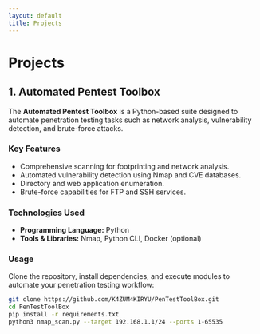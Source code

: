```yaml
---
layout: default
title: Projects
---
```


# Projects

## 1. Automated Pentest Toolbox
The **Automated Pentest Toolbox** is a Python-based suite designed to automate penetration testing tasks such as network analysis, vulnerability detection, and brute-force attacks.

### Key Features
- Comprehensive scanning for footprinting and network analysis.
- Automated vulnerability detection using Nmap and CVE databases.
- Directory and web application enumeration.
- Brute-force capabilities for FTP and SSH services.

### Technologies Used
- **Programming Language:** Python  
- **Tools & Libraries:** Nmap, Python CLI, Docker (optional)

### Usage
Clone the repository, install dependencies, and execute modules to automate your penetration testing workflow:
```bash
git clone https://github.com/K4ZUM4KIRYU/PenTestToolBox.git
cd PenTestToolBox
pip install -r requirements.txt
python3 nmap_scan.py --target 192.168.1.1/24 --ports 1-65535
```
